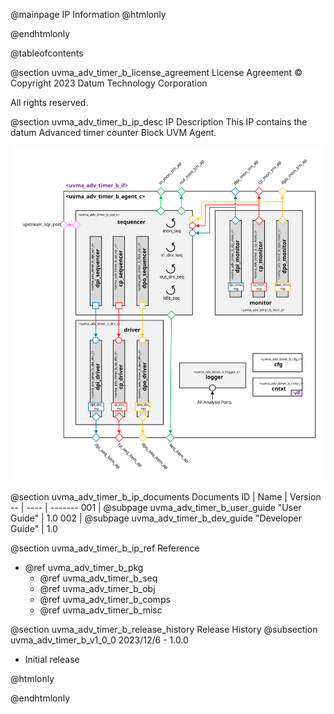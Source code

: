 @mainpage IP Information
@htmlonly
<div class="autonumbering">
@endhtmlonly


@tableofcontents


@section uvma_adv_timer_b_license_agreement License Agreement
© Copyright 2023 Datum Technology Corporation

All rights reserved.


@section uvma_adv_timer_b_ip_desc IP Description
This IP contains the datum Advanced timer counter Block UVM Agent.

![Advanced timer counter Block UVM Agent Block Diagram](agent_block_diagram.svg)


@section uvma_adv_timer_b_ip_documents Documents
ID | Name | Version
-- | ---- | -------
001 | @subpage uvma_adv_timer_b_user_guide "User Guide" | 1.0
002 | @subpage uvma_adv_timer_b_dev_guide "Developer Guide" | 1.0


@section uvma_adv_timer_b_ip_ref Reference
 * @ref uvma_adv_timer_b_pkg
   * @ref uvma_adv_timer_b_seq
   * @ref uvma_adv_timer_b_obj
   * @ref uvma_adv_timer_b_comps
   * @ref uvma_adv_timer_b_misc


@section uvma_adv_timer_b_release_history Release History
@subsection uvma_adv_timer_b_v1_0_0 2023/12/6 - 1.0.0
- Initial release


@htmlonly
</div>
@endhtmlonly